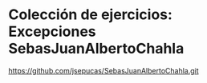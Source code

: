 # Colección de ejercicios: Excepciones SebasJuanAlbertoChahla

https://github.com/jsepucas/SebasJuanAlbertoChahla.git
